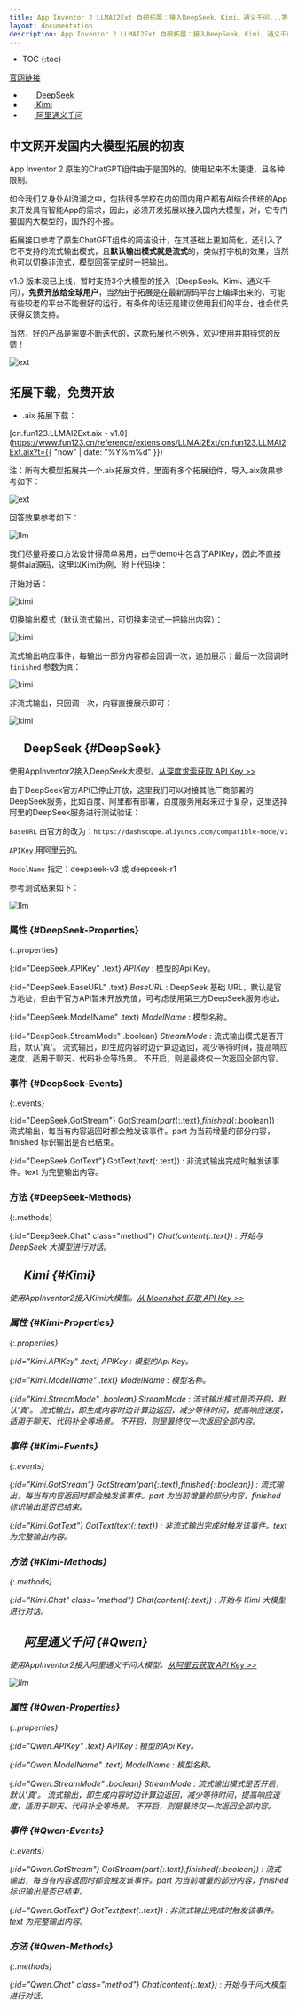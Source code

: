 ```yaml
---
title: App Inventor 2 LLMAI2Ext 自研拓展：接入DeepSeek、Kimi、通义千问...等国内大模型
layout: documentation
description: App Inventor 2 LLMAI2Ext 自研拓展：接入DeepSeek、Kimi、通义千问...等国内大模型
---
```


* TOC
{:toc}

[官网链接](https://www.fun123.cn/reference/extensions/LLMAI2Ext.html)

* [<img src="LLMAI2Ext/deepseek.png" style="width:16px;margin:-4px 0 0 5px"> DeepSeek](#DeepSeek)
* [<img src="LLMAI2Ext/kimi.png" style="width:16px;margin:-4px 0 0 5px"> Kimi](#Kimi)
* [<img src="LLMAI2Ext/qwen.png" style="width:16px;margin:-4px 0 0 5px"> 阿里通义千问](#Qwen)

## 中文网开发国内大模型拓展的初衷

App Inventor 2 原生的ChatGPT组件由于是国外的，使用起来不太便捷，且各种限制。

如今我们又身处AI浪潮之中，包括很多学校在内的国内用户都有AI结合传统的App来开发具有智能App的需求，因此，必须开发拓展以接入国内大模型，对，它专门接国内大模型的，国外的不接。

拓展接口参考了原生ChatGPT组件的简洁设计，在其基础上更加简化，还引入了它不支持的流式输出模式，且**默认输出模式就是流式**的，类似打字机的效果，当然也可以切换非流式，模型回答完成时一把输出。

v1.0 版本现已上线，暂时支持3个大模型的接入（DeepSeek、Kimi、通义千问），**免费开放给全球用户**，当然由于拓展是在最新源码平台上编译出来的，可能有些较老的平台不能很好的运行，有条件的话还是建议使用我们的平台，也会优先获得反馈支持。

当然，好的产品是需要不断迭代的，这款拓展也不例外，欢迎使用并期待您的反馈！

![ext](LLMAI2Ext/feedback.png)

## 拓展下载，免费开放
* .aix 拓展下载：

[cn.fun123.LLMAI2Ext.aix - v1.0](https://www.fun123.cn/reference/extensions/LLMAI2Ext/cn.fun123.LLMAI2Ext.aix?t={{ "now" | date: "%Y%m%d" }})

注：所有大模型拓展共一个.aix拓展文件，里面有多个拓展组件，导入.aix效果参考如下：

![ext](LLMAI2Ext/ext.png)

回答效果参考如下：

![llm](LLMAI2Ext/llm_kimi.gif)

我们尽量将接口方法设计得简单易用，由于demo中包含了APIKey，因此不直接提供aia源码，这里以Kimi为例，附上代码块：

开始对话：

![kimi](LLMAI2Ext/kimi_chat.png)

切换输出模式（默认流式输出，可切换非流式一把输出内容）：

![kimi](LLMAI2Ext/kimi_switch.png)

流式输出响应事件，每输出一部分内容都会回调一次，追加展示；最后一次回调时 `finished` 参数为`真`：

![kimi](LLMAI2Ext/kimi_stream.png)

非流式输出，只回调一次，内容直接展示即可：

![kimi](LLMAI2Ext/kimi_text.png)


## <img src="LLMAI2Ext/deepseek.png" style="width:16px;margin:-4px 0 0 5px">  DeepSeek  {#DeepSeek}

使用AppInventor2接入DeepSeek大模型。<a href="https://platform.deepseek.com/api_keys" target="_blank">从深度求索获取 API Key >></a>

由于DeepSeek官方API已停止开放，这里我们可以对接其他厂商部署的DeepSeek服务，比如百度、阿里都有部署，百度服务用起来过于复杂，这里选择阿里的DeepSeek服务进行测试验证：

`BaseURL` 由官方的改为：`https://dashscope.aliyuncs.com/compatible-mode/v1`

`APIKey` 用阿里云的。

`ModelName` 指定：deepseek-v3 或 deepseek-r1

参考测试结果如下：

![llm](LLMAI2Ext/llm_deepseek.gif)

### 属性  {#DeepSeek-Properties}

{:.properties}

{:id="DeepSeek.APIKey" .text} *APIKey*
: 模型的Api Key。

{:id="DeepSeek.BaseURL" .text} *BaseURL*
: DeepSeek 基础 URL，默认是官方地址，但由于官方API暂未开放充值，可考虑使用第三方DeepSeek服务地址。

{:id="DeepSeek.ModelName" .text} *ModelName*
: 模型名称。

{:id="DeepSeek.StreamMode" .boolean} *StreamMode*
: 流式输出模式是否开启，默认'真'。
流式输出，即生成内容时边计算边返回，减少等待时间，提高响应速度，适用于聊天、代码补全等场景。
不开启，则是最终仅一次返回全部内容。

### 事件  {#DeepSeek-Events}

{:.events}

{:id="DeepSeek.GotStream"} GotStream(*part*{:.text},*finished*{:.boolean})
: 流式输出，每当有内容返回时都会触发该事件。part 为当前增量的部分内容，finished 标识输出是否已结束。

{:id="DeepSeek.GotText"} GotText(*text*{:.text})
: 非流式输出完成时触发该事件。text 为完整输出内容。

### 方法  {#DeepSeek-Methods}

{:.methods}

{:id="DeepSeek.Chat" class="method"} <i/> Chat(*content*{:.text})
: 开始与 DeepSeek 大模型进行对话。



## <img src="LLMAI2Ext/kimi.png" style="width:16px;margin:-4px 0 0 5px">  Kimi  {#Kimi}

使用AppInventor2接入Kimi大模型。<a href="https://platform.moonshot.cn/console/api-keys" target="_blank">从 Moonshot 获取 API Key >></a>

### 属性  {#Kimi-Properties}

{:.properties}

{:id="Kimi.APIKey" .text} *APIKey*
: 模型的Api Key。

{:id="Kimi.ModelName" .text} *ModelName*
: 模型名称。

{:id="Kimi.StreamMode" .boolean} *StreamMode*
: 流式输出模式是否开启，默认'真'。
流式输出，即生成内容时边计算边返回，减少等待时间，提高响应速度，适用于聊天、代码补全等场景。
不开启，则是最终仅一次返回全部内容。

### 事件  {#Kimi-Events}

{:.events}

{:id="Kimi.GotStream"} GotStream(*part*{:.text},*finished*{:.boolean})
: 流式输出，每当有内容返回时都会触发该事件。part 为当前增量的部分内容，finished 标识输出是否已结束。

{:id="Kimi.GotText"} GotText(*text*{:.text})
: 非流式输出完成时触发该事件。text 为完整输出内容。

### 方法  {#Kimi-Methods}

{:.methods}

{:id="Kimi.Chat" class="method"} <i/> Chat(*content*{:.text})
: 开始与 Kimi 大模型进行对话。



## <img src="LLMAI2Ext/qwen.png" style="width:16px;margin:-4px 0 0 5px"> 阿里通义千问  {#Qwen}

使用AppInventor2接入阿里通义千问大模型。<a href="https://dashscope.console.aliyun.com/api-key_management" target="_blank">从阿里云获取 API Key >></a>

![llm](LLMAI2Ext/llm_qwen.gif)

### 属性  {#Qwen-Properties}

{:.properties}

{:id="Qwen.APIKey" .text} *APIKey*
: 模型的Api Key。

{:id="Qwen.ModelName" .text} *ModelName*
: 模型名称。

{:id="Qwen.StreamMode" .boolean} *StreamMode*
: 流式输出模式是否开启，默认'真'。
流式输出，即生成内容时边计算边返回，减少等待时间，提高响应速度，适用于聊天、代码补全等场景。
不开启，则是最终仅一次返回全部内容。

### 事件  {#Qwen-Events}

{:.events}

{:id="Qwen.GotStream"} GotStream(*part*{:.text},*finished*{:.boolean})
: 流式输出，每当有内容返回时都会触发该事件。part 为当前增量的部分内容，finished 标识输出是否已结束。

{:id="Qwen.GotText"} GotText(*text*{:.text})
: 非流式输出完成时触发该事件。text 为完整输出内容。

### 方法  {#Qwen-Methods}

{:.methods}

{:id="Qwen.Chat" class="method"} <i/> Chat(*content*{:.text})
: 开始与千问大模型进行对话。

